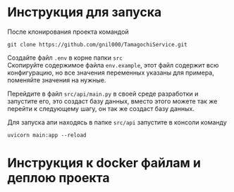 # Инструкция для запуска

После клонирования проекта командой

```
git clone https://github.com/gnil000/TamagochiService.git
```

Создайте файл `.env` в корне папки `src`  
Скопируйте содержимое файла `env.example`, этот файл содержит всю конфигурацию, но все значения переменных указаны для примера, поменяйте значения на нужные.

Перейдите в файл `src/api/main.py` в своей среде разработки и запустите его, это создаст базу данных, вместо этого можете так же перейти к следующему шагу, он так же создаст базу данных.

Для запуска апи находясь в папке `src/api` запустите в консоли команду 
```
uvicorn main:app --reload
```


# Инструкция к docker файлам и деплою проекта

